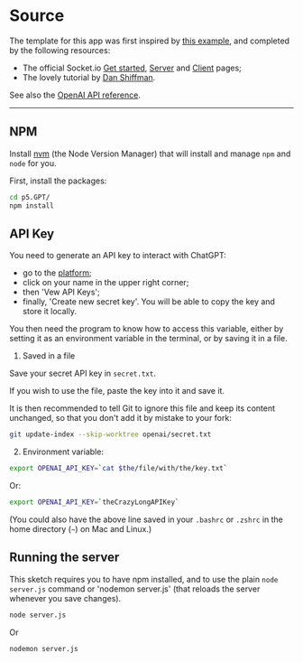 # Source

The template for this app was first inspired by [this example](https://lab.arts.ac.uk/books/web-technology/page/web-app-template-for-beginners), and completed by the following resources:

- The official Socket.io [Get started](https://socket.io/get-started/chat), [Server](https://socket.io/docs/v4/server-api/) and [Client](https://socket.io/docs/v4/client-api/) pages;
- The lovely tutorial by [Dan Shiffman](https://www.youtube.com/playlist?list=PLRqwX-V7Uu6b36TzJidYfIYwTFEq3K5qH).

See also the [OpenAI API reference](https://platform.openai.com/docs/libraries).

---

## NPM

Install [nvm](https://github.com/nvm-sh/nvm#installing-and-updating) (the Node Version Manager) that will install and manage `npm` and `node` for you.

First, install the packages:

```bash
cd p5.GPT/
npm install
```

## API Key

You need to generate an API key to interact with ChatGPT:
- go to the [platform](https://platform.openai.com/);
- click on your name in the upper right corner;
- then 'Vew API Keys';
- finally, 'Create new secret key'. You will be able to copy the key and store it locally.

You then need the program to know how to access this variable, either by setting it as an environment variable in the terminal, or by saving it in a file.

1. Saved in a file

Save your secret API key in `secret.txt`.

If you wish to use the file, paste the key into it and save it.

It is then recommended to tell Git to ignore this file and keep its content unchanged, so that you don't add it by mistake to your fork:

```bash
git update-index --skip-worktree openai/secret.txt
```

2. Environment variable:

```bash
export OPENAI_API_KEY=`cat $the/file/with/the/key.txt`
```

Or:

```bash
export OPENAI_API_KEY=`theCrazyLongAPIKey`
```

(You could also have the above line saved in your `.bashrc` or `.zshrc` in the home directory (`~`) on Mac and Linux.)

## Running the server

This sketch requires you to have npm installed, and to use the plain `node server.js` command or 'nodemon server.js' (that reloads the server whenever you save changes).

```bash
node server.js
```

Or

```bash
nodemon server.js
```
